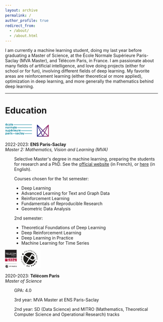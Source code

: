 ```yaml
---
layout: archive
permalink: /
author_profile: true
redirect_from: 
  - /about/
  - /about.html
---
```

  
I am currently a machine learning student, doing my last year before graduating a Master of Science, at the École Normale Supérieure Paris-Saclay (MVA Master), and Télécom Paris, in France. I am passionate about many fields of artificial intelligence, and love doing projects (either for school or for fun), involving different fields of deep learning. My favorite areas are reinforcement learning (either theoretical or more applied), optimization in deep learning, and more generally the mathematics behind deep learning.

---

# Education

<div>
    <img src="/images/about/logo_ens_saclay.png" style="height: 50px">
    <img src="/images/about/logo_mva.png" style="height: 40px">
</div>

2022-2023: **ENS Paris-Saclay**<br>
<em>Master 2: Mathematics, Vision and Learning (MVA)</em>
<div style="margin-left: 30px;">

<p>Selective Master's degree in machine learning, preparing the students for research and a PhD. See the <a href="https://www.master-mva.com/">official website</a> (in French), or <a href="https://www.ip-paris.fr/en/education/masters/mathematics-and-applications-program/master-year-2-mathematics-vision-learning">here</a> (in English).</p>



Courses chosen for the 1st semester:
<ul>
<li>Deep Learning</li>
<li>Advanced Learning for Text and Graph Data</li>
<li>Reinforcement Learning</li>
<li>Fundamentals of Reproducible Research</li>
<li>Geometric Data Analysis</li>
</ul>

2nd semester:
<ul>
<li>Theoretical Foundations of Deep Learning</li>
<li>Deep Reinforcement Learning</li>
<li>Deep Learning in Practice</li>
<li>Machine Learning for Time Series</li>
</ul>
</div>


<div>
    <img src="/images/about/logo_telecom_paris.png" style="height: 60px">
    <img src="/images/about/logo_ipparis.png" style="height: 60px">
</div>

2020-2023: **Télécom Paris**<br>
<em>Master of Science</em>
<div style="margin-left: 30px;">

<p>GPA: 4.0</p>

<p>3rd year: MVA Master at ENS Paris-Saclay</p>
<p>2nd year: SD (Data Science) and MITRO (Mathematics, Theoretical Computer Science and Operational Research) tracks</p>
</div>
